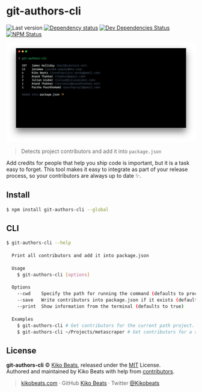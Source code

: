 # git-authors-cli

![Last version](https://img.shields.io/github/tag/Kikobeats/git-authors-cli.svg?style=flat-square)
[![Dependency status](https://img.shields.io/david/Kikobeats/git-authors-cli.svg?style=flat-square)](https://david-dm.org/Kikobeats/git-authors-cli)
[![Dev Dependencies Status](https://img.shields.io/david/dev/Kikobeats/git-authors-cli.svg?style=flat-square)](https://david-dm.org/Kikobeats/git-authors-cli#info=devDependencies)
[![NPM Status](https://img.shields.io/npm/dm/git-authors-cli.svg?style=flat-square)](https://www.npmjs.org/package/git-authors-cli)

![](demo.png)

> Detects project contributors and add it into `package.json`

Add credits for people that help you ship code is important, but it is a task easy to forget. This tool makes it easy to integrate as part of your release process, so your contributors are always up to date ✨.

## Install

```bash
$ npm install git-authors-cli --global
```

## CLI

```bash
$ git-authors-cli --help

  Print all contributors and add it into package.json

  Usage
    $ git-authors-cli [options]

  Options
    --cwd    Specify the path for running the command (defaults to process.cwd())
    --save   Write contributors into package.json if it exists (defaults to true)
    --print  Show information from the terminal (defaults to true)

  Examples
    $ git-authors-cli # Get contributors for the current path project.
    $ git-authors-cli ~/Projects/metascraper # Get contributors for a specific path project.
```

## License

**git-authors-cli** © [Kiko Beats](https://kikobeats.com), released under the [MIT](https://github.com/Kikobeats/git-authors-cli/blob/master/LICENSE.md) License.<br>
Authored and maintained by Kiko Beats with help from [contributors](https://github.com/Kikobeats/git-authors-cli/contributors).

> [kikobeats.com](https://kikobeats.com) · GitHub [Kiko Beats](https://github.com/Kikobeats) · Twitter [@Kikobeats](https://twitter.com/Kikobeats)
